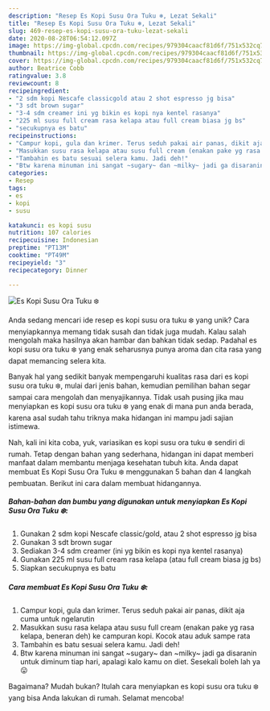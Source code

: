 ```yaml
---
description: "Resep Es Kopi Susu Ora Tuku ❄️, Lezat Sekali"
title: "Resep Es Kopi Susu Ora Tuku ❄️, Lezat Sekali"
slug: 469-resep-es-kopi-susu-ora-tuku-lezat-sekali
date: 2020-08-28T06:54:12.097Z
image: https://img-global.cpcdn.com/recipes/979304caacf81d6f/751x532cq70/es-kopi-susu-ora-tuku-❄️-foto-resep-utama.jpg
thumbnail: https://img-global.cpcdn.com/recipes/979304caacf81d6f/751x532cq70/es-kopi-susu-ora-tuku-❄️-foto-resep-utama.jpg
cover: https://img-global.cpcdn.com/recipes/979304caacf81d6f/751x532cq70/es-kopi-susu-ora-tuku-❄️-foto-resep-utama.jpg
author: Beatrice Cobb
ratingvalue: 3.8
reviewcount: 8
recipeingredient:
- "2 sdm kopi Nescafe classicgold atau 2 shot espresso jg bisa"
- "3 sdt brown sugar"
- "3-4 sdm creamer ini yg bikin es kopi nya kentel rasanya"
- "225 ml susu full cream rasa kelapa atau full cream biasa jg bs"
- "secukupnya es batu"
recipeinstructions:
- "Campur kopi, gula dan krimer. Terus seduh pakai air panas, dikit aja cuma untuk ngelarutin"
- "Masukkan susu rasa kelapa atau susu full cream (enakan pake yg rasa kelapa, beneran deh) ke campuran kopi. Kocok atau aduk sampe rata"
- "Tambahin es batu sesuai selera kamu. Jadi deh!"
- "Btw karena minuman ini sangat ~sugary~ dan ~milky~ jadi ga disaranin untuk diminum tiap hari, apalagi kalo kamu on diet. Sesekali boleh lah ya 😛"
categories:
- Resep
tags:
- es
- kopi
- susu

katakunci: es kopi susu 
nutrition: 107 calories
recipecuisine: Indonesian
preptime: "PT13M"
cooktime: "PT49M"
recipeyield: "3"
recipecategory: Dinner

---
```



![Es Kopi Susu Ora Tuku ❄️](https://img-global.cpcdn.com/recipes/979304caacf81d6f/751x532cq70/es-kopi-susu-ora-tuku-❄️-foto-resep-utama.jpg)

Anda sedang mencari ide resep es kopi susu ora tuku ❄️ yang unik? Cara menyiapkannya memang tidak susah dan tidak juga mudah. Kalau salah mengolah maka hasilnya akan hambar dan bahkan tidak sedap. Padahal es kopi susu ora tuku ❄️ yang enak seharusnya punya aroma dan cita rasa yang dapat memancing selera kita.



Banyak hal yang sedikit banyak mempengaruhi kualitas rasa dari es kopi susu ora tuku ❄️, mulai dari jenis bahan, kemudian pemilihan bahan segar sampai cara mengolah dan menyajikannya. Tidak usah pusing jika mau menyiapkan es kopi susu ora tuku ❄️ yang enak di mana pun anda berada, karena asal sudah tahu triknya maka hidangan ini mampu jadi sajian istimewa.


Nah, kali ini kita coba, yuk, variasikan es kopi susu ora tuku ❄️ sendiri di rumah. Tetap dengan bahan yang sederhana, hidangan ini dapat memberi manfaat dalam membantu menjaga kesehatan tubuh kita. Anda dapat membuat Es Kopi Susu Ora Tuku ❄️ menggunakan 5 bahan dan 4 langkah pembuatan. Berikut ini cara dalam membuat hidangannya.

<!--inarticleads1-->

##### Bahan-bahan dan bumbu yang digunakan untuk menyiapkan Es Kopi Susu Ora Tuku ❄️:

1. Gunakan 2 sdm kopi Nescafe classic/gold, atau 2 shot espresso jg bisa
1. Gunakan 3 sdt brown sugar
1. Sediakan 3-4 sdm creamer (ini yg bikin es kopi nya kentel rasanya)
1. Gunakan 225 ml susu full cream rasa kelapa (atau full cream biasa jg bs)
1. Siapkan secukupnya es batu




<!--inarticleads2-->

##### Cara membuat Es Kopi Susu Ora Tuku ❄️:

1. Campur kopi, gula dan krimer. Terus seduh pakai air panas, dikit aja cuma untuk ngelarutin
1. Masukkan susu rasa kelapa atau susu full cream (enakan pake yg rasa kelapa, beneran deh) ke campuran kopi. Kocok atau aduk sampe rata
1. Tambahin es batu sesuai selera kamu. Jadi deh!
1. Btw karena minuman ini sangat ~sugary~ dan ~milky~ jadi ga disaranin untuk diminum tiap hari, apalagi kalo kamu on diet. Sesekali boleh lah ya 😛




Bagaimana? Mudah bukan? Itulah cara menyiapkan es kopi susu ora tuku ❄️ yang bisa Anda lakukan di rumah. Selamat mencoba!
